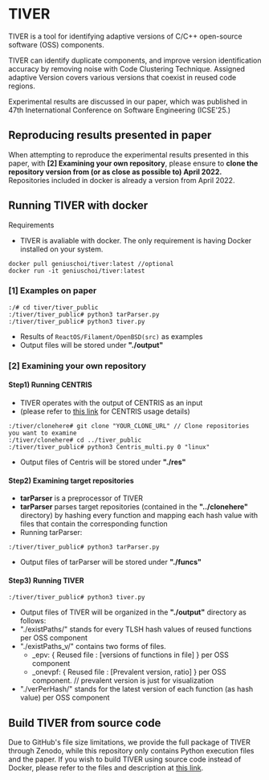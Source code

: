 # TIVER
TIVER is a tool for identifying adaptive versions of C/C++ open-source software (OSS) components. 

TIVER can identify duplicate components, and improve version identification accuracy by removing noise with Code Clustering Technique. Assigned adaptive Version covers various versions that coexist in reused code regions.  

Experimental results are discussed in our paper, which was published in 47th Ineternational Conference on Software Engineering (ICSE'25.)


## Reproducing results presented in paper
When attempting to reproduce the experimental results presented in this paper, with **[2] Examining your own repository**, please ensure to 
**clone the repository version from (or as close as possible to) April 2022.** Repositories included in docker is already a version from April 2022.

## Running TIVER with docker
Requirements
- TIVER is avaliable with docker. The only requirement is having Docker installed on your system. 

```
docker pull geniuschoi/tiver:latest //optional
docker run -it geniuschoi/tiver:latest
```

### [1] Examples on paper
```
:/# cd tiver/tiver_public
:/tiver/tiver_public# python3 tarParser.py
:/tiver/tiver_public# python3 tiver.py
```
- Results of `ReactOS/Filament/OpenBSD(src)` as examples
- Output files will be stored under **"./output"**

### [2] Examining your own repository

#### Step1) Running CENTRIS

- TIVER operates with the output of CENTRIS as an input 
- (please refer to [this link](https://github.com/WOOSEUNGHOON/Centris-public) for CENTRIS usage details)

```
:/tiver/clonehere# git clone "YOUR_CLONE_URL" // Clone repositories you want to examine
:/tiver/clonehere# cd ../tiver_public
:/tiver/tiver_public# python3 Centris_multi.py 0 "linux"
```
- Output files of Centris will be stored under **"./res"**

#### Step2) Examining target repositories
 - **tarParser** is a preprocessor of TIVER
 - **tarParser** parses target repositories (contained in the **"../clonehere"** directory) by
hashing every function and mapping each hash value with files that contain the
corresponding function
- Running tarParser:
```
:/tiver/tiver_public# python3 tarParser.py
```
- Output files of tarParser will be stored under **"./funcs"**
#### Step3) Running TIVER
```
:/tiver/tiver_public# python3 tiver.py
```
- Output files of TIVER will be organized in the **"./output"** directory as follows:
- "./existPaths/" stands for every TLSH hash values of reused functions per OSS
component
- "./existPaths_v/" contains two forms of files.
    -  _epv: { Reused file : [versions of functions in file] } per OSS component
    -  _onevpf: { Reused file : [Prevalent version, ratio] } per OSS component. //
prevalent version is just for visualization
- "./verPerHash/" stands for the latest version of each function (as hash value) per OSS component

## Build TIVER from source code
Due to GitHub's file size limitations, we provide the full package of TIVER through Zenodo, while this repository only contains Python execution files and the paper. If you wish to build TIVER using source code instead of Docker, please refer to the files and description at [this link](https://zenodo.org/records/14541086).
